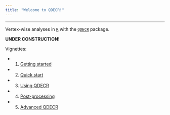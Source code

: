 ```yaml
---
title: "Welcome to QDECR!"
---
```


---

Vertex-wise analyses in [`R`](https://www.r-project.org/) with the [`QDECR`](https://github.com/slamballais/QDECR) package.

**UNDER CONSTRUCTION!**

Vignettes:
* 1. [Getting started](01-getting-started.html)
* 2. [Quick start](02-quick-start.html)
* 3. [Using QDECR](03-using-qdecr.html)
* 4. [Post-processing](04-post-processing.html)
* 5. [Advanced QDECR](05-advanced-qdecr.html)